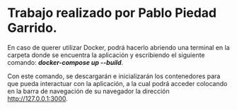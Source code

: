 # Trabajo realizado por Pablo Piedad Garrido.

En caso de querer utilizar Docker, podrá hacerlo abriendo una terminal en la carpeta donde se encuentra la aplicación y escribiendo el siguiente comando: **_docker-compose up --build_**. 

Con este comando, se descargarán e inicializarán los contenedores para que pueda interactuar con la aplicación, a la cual podrá acceder colocando en la barra de navegación de su navegador la dirección http://127.0.0.1:3000.
